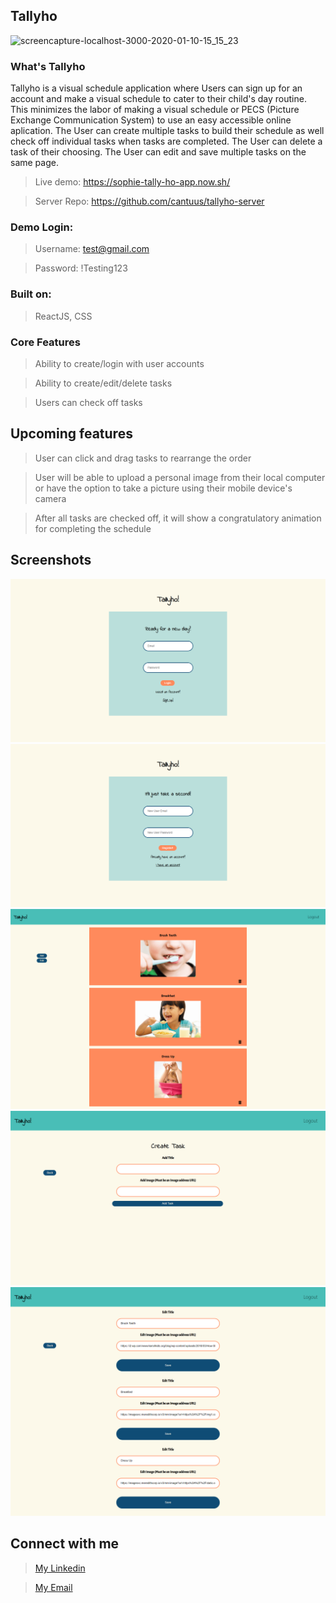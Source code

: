 
## Tallyho

![screencapture-localhost-3000-2020-01-10-15_15_23](https://user-images.githubusercontent.com/47515086/72193025-9bdc5d80-33bc-11ea-990f-189f6b396070.png)

### What's Tallyho

Tallyho is a visual schedule application where Users can sign up for an account and make a visual schedule to cater to their child's day routine. This minimizes the labor of making a visual schedule or PECS (Picture Exchange Communication System) to use an easy accessible online aplication.  The User can create multiple tasks to build their schedule as well check off individual tasks when tasks are completed. The User can delete a task of their choosing.  The User can edit and save multiple tasks on the same page. 

>Live demo: https://sophie-tally-ho-app.now.sh/

>Server Repo: https://github.com/cantuus/tallyho-server

### Demo Login:

>Username: test@gmail.com

>Password: !Testing123

### Built on:

> ReactJS, CSS

### Core Features

> Ability to create/login with user accounts

> Ability to create/edit/delete tasks

> Users can check off tasks

## Upcoming features
 > User can click and drag tasks to rearrange the order
 
 > User will be able to upload a personal image from their local computer or have the option to take a picture using their
  mobile device's camera
 
 > After all tasks are checked off, it will show a congratulatory animation for completing the schedule 

## Screenshots
![Login](src/img/tallyho-login.png "Login")
![Register](src/img/tallyho-register.png "Register")
![Dashboard](src/img/tallyho.png "Dashboard")
![Add page](src/img/tallyho-add.png "Add-page")
![Edit page](src/img/tallyho-edit.png "Edit-page") 
## Connect with me

> [My Linkedin](https://www.linkedin.com/in/sophiakoeut/)

> [My Email](koeutsophia@gmail.com)
